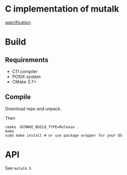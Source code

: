 # C implementation of mutalk

[specification](http://github.com/mutalk/spec)

# Build

## Requirements

* C11 compiler
* POSIX system
* CMake 3.7+

## Compile

Download repo and unpack.

Then

```shell
cmake -DCMAKE_BUILD_TYPE=Release .
make
sudo make install # or use package wrapper for your OS
```

# API


See `mutalk.h`